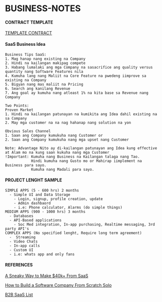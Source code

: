 # BUSINESS-NOTES
#### CONTRACT TEMPLATE
[TEMPLATE CONTRACT](https://www.lawinsider.com/search?q=web+development&_index=contract)

#### SaaS Business Idea
```
Business Tips SaaS:
1. Mag hanap nang existing na Company
2. Hindi na kailangan makipag compete
3. Habang lumalaki ang mga Company na sasacrifice ang quality versus quantity nang Software Features nila
4. Kumuha lang nang Maliit na Core Feature na pwedeng iimprove sa existing na Company
5. Bigyan nang mas maliit na Pricing
6. Search ang kanilang Revenue
7. Ang goal ay kumuha nang atleast 1% na kita base sa Revenue nang Company

Two Points:
Proven Market
1. Hindi na kailangan patunayan na kumikita ang Idea dahil existing na sa Company
2. May mga customer na na nag hahanap nang solution na yon

Obvious Sales Channel
1. Saan ang Company kumukuha nang Customer or
2. Saan ang Company kumukuha nang mga upset nang Customer

Note: Advantage Nito ay di-kailangan patunayan ang Idea kung effective at Alam mo na kung saan kukuha nang mga Customer
!Important: Kumuha nang Business na Kailangan talaga nang Tao.
            Hindi kumuha nang Gusto mo or Mahirap iimplement na Business para sayo.
            Kumuha nang Madali para sayo.
```
#### PROJECT LENGHT SAMPLE
```
SIMPLE APPS (5 - 600 hrs) 2 months
  - Simple UI and Data Storage
    - Login, signup, profile creation, update
    - Admin dashbaord
    - i.e: Phone calculator, Alarms (do simple things)
MEDIUM APPS (900 - 1000 hrs) 3 months
  - Databases
  - API-Based applications
    - Soc Med integration, In-app purchasing, Realtime messaging, 3rd party API's
COMPLEX APPS (No specified lenght, Require long term agreement)
  -  Streaming
  - Video Chats
  - In-app calls
  - Custom UI
  - i.e: whats app and only fans

```
#### REFERENCES
[A Sneaky Way to Make $40k+ From SaaS](https://youtu.be/38f6Vp3fO3o)

[How to Build a Software Company From Scratch Solo](https://youtu.be/_6lMB7H_6O0)

[B2B SaaS List](https://growthlist.co/b2b-saas)
